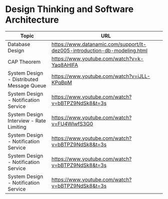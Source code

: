 # Design Thinking and Software Architecture


| Topic | URL |
| --- | --- |
| Database Design | https://www.datanamic.com/support/lt-dez005-introduction-db-modeling.html |
| CAP Theorem | https://www.youtube.com/watch?v=k-Yaq8AHlFA |
| System Design - Distributed Message Queue | https://www.youtube.com/watch?v=iJLL-KPqBpM|
| System Design - Notification Service | https://www.youtube.com/watch?v=bBTPZ9NdSk8&t=3s|
| System Design Interview - Rate Limiting | https://www.youtube.com/watch?v=FU4WlwfS3G0|
| System Design - Notification Service |https://www.youtube.com/watch?v=bBTPZ9NdSk8&t=3s|
| System Design - Notification Service | https://www.youtube.com/watch?v=bBTPZ9NdSk8&t=3s|
| System Design - Notification Service | https://www.youtube.com/watch?v=bBTPZ9NdSk8&t=3s|
